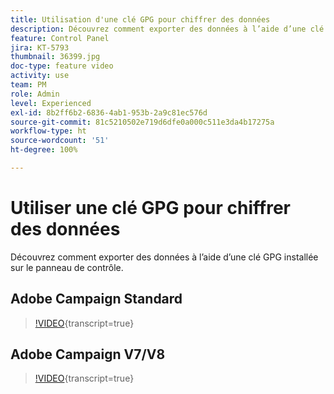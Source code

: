 ```yaml
---
title: Utilisation d'une clé GPG pour chiffrer des données
description: Découvrez comment exporter des données à l’aide d’une clé GPG installée sur le Panneau de contrôle.
feature: Control Panel
jira: KT-5793
thumbnail: 36399.jpg
doc-type: feature video
activity: use
team: PM
role: Admin
level: Experienced
exl-id: 8b2ff6b2-6836-4ab1-953b-2a9c81ec576d
source-git-commit: 81c5210502e719d6dfe0a000c511e3da4b17275a
workflow-type: ht
source-wordcount: '51'
ht-degree: 100%

---
```


# Utiliser une clé GPG pour chiffrer des données

Découvrez comment exporter des données à l’aide d’une clé GPG installée sur le panneau de contrôle.

## Adobe Campaign Standard

>[!VIDEO](https://video.tv.adobe.com/v/36380?learn=on){transcript=true}

## Adobe Campaign V7/V8

>[!VIDEO](https://video.tv.adobe.com/v/36399?learn=on){transcript=true}
